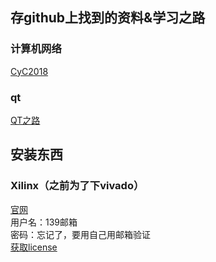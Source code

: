 ## 存github上找到的资料&学习之路  

### 计算机网络
[CyC2018](https://github.com/CyC2018/CS-Notes/blob/master/notes/%E8%AE%A1%E7%AE%97%E6%9C%BA%E7%BD%91%E7%BB%9C%20-%20%E7%9B%AE%E5%BD%95.md)

### qt
[QT之路](https://www.devbean.net/2012/08/qt-study-road-2-catelog/)  


## 安装东西 
### Xilinx（之前为了下vivado） 
[官网](https://login.xilinx.com/login/login.htm?fromURI=%2Fapp%2Fxilinxinc_f5awsprod_1%2Fexknv8ms950lm0Ldh0x7%2Fsso%2Fsaml)  
用户名：139邮箱  
密码：忘记了，要用自己用邮箱验证  
[获取license](http://xilinx.eetrend.com/d6-xilinx/article/2017-07/11624.html)  
